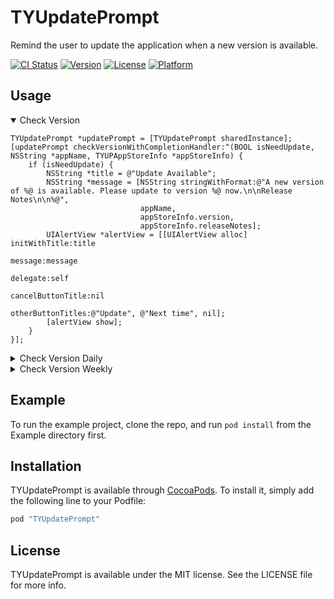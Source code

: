 # TYUpdatePrompt

Remind the user to update the application when a new version is available.

[![CI Status](http://img.shields.io/travis/luckytianyiyan/TYUpdatePrompt.svg?style=flat)](https://travis-ci.org/luckytianyiyan/TYUpdatePrompt)
[![Version](https://img.shields.io/cocoapods/v/TYUpdatePrompt.svg?style=flat)](http://cocoapods.org/pods/TYUpdatePrompt)
[![License](https://img.shields.io/cocoapods/l/TYUpdatePrompt.svg?style=flat)](http://cocoapods.org/pods/TYUpdatePrompt)
[![Platform](https://img.shields.io/cocoapods/p/TYUpdatePrompt.svg?style=flat)](http://cocoapods.org/pods/TYUpdatePrompt)

## Usage
<details open=1>
<summary>Check Version</summary>

```
TYUpdatePrompt *updatePrompt = [TYUpdatePrompt sharedInstance];
[updatePrompt checkVersionWithCompletionHandler:^(BOOL isNeedUpdate, NSString *appName, TYUPAppStoreInfo *appStoreInfo) {
    if (isNeedUpdate) {
        NSString *title = @"Update Available";
        NSString *message = [NSString stringWithFormat:@"A new version of %@ is available. Please update to version %@ now.\n\nRelease Notes\n\n%@",
                             appName,
                             appStoreInfo.version,
                             appStoreInfo.releaseNotes];
        UIAlertView *alertView = [[UIAlertView alloc] initWithTitle:title
                                                            message:message
                                                           delegate:self
                                                  cancelButtonTitle:nil
                                                  otherButtonTitles:@"Update", @"Next time", nil];
        [alertView show];
    }
}];
```
</details>

<details>
<summary>Check Version Daily</summary>

```
TYUpdatePrompt *updatePrompt = [TYUpdatePrompt sharedInstance];
[updatePrompt checkVersionDailyWithCompletionHandler:^(BOOL isNeedUpdate, NSString *appName, TYUPAppStoreInfo *appStoreInfo) {
    ...
}];
```
</details>

<details>
<summary>Check Version Weekly</summary>

```
TYUpdatePrompt *updatePrompt = [TYUpdatePrompt sharedInstance];
[updatePrompt checkVersionWeeklyWithCompletionHandler:^(BOOL isNeedUpdate, NSString *appName, TYUPAppStoreInfo *appStoreInfo) {
    ...
}];
```
</details>

## Example

To run the example project, clone the repo, and run `pod install` from the Example directory first.

## Installation

TYUpdatePrompt is available through [CocoaPods](http://cocoapods.org). To install
it, simply add the following line to your Podfile:

```ruby
pod "TYUpdatePrompt"
```

## License

TYUpdatePrompt is available under the MIT license. See the LICENSE file for more info.
